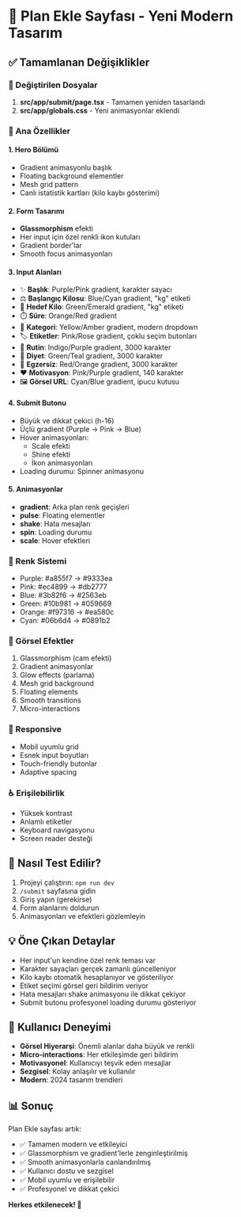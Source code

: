 # 🎨 Plan Ekle Sayfası - Yeni Modern Tasarım

## ✅ Tamamlanan Değişiklikler

### 📁 Değiştirilen Dosyalar
1. **src/app/submit/page.tsx** - Tamamen yeniden tasarlandı
2. **src/app/globals.css** - Yeni animasyonlar eklendi

### 🎯 Ana Özellikler

#### 1. Hero Bölümü
- Gradient animasyonlu başlık
- Floating background elementler
- Mesh grid pattern
- Canlı istatistik kartları (kilo kaybı gösterimi)

#### 2. Form Tasarımı
- **Glassmorphism** efekti
- Her input için özel renkli ikon kutuları
- Gradient border'lar
- Smooth focus animasyonları

#### 3. Input Alanları
- ✨ **Başlık**: Purple/Pink gradient, karakter sayacı
- ⚖️ **Başlangıç Kilosu**: Blue/Cyan gradient, "kg" etiketi
- 🎯 **Hedef Kilo**: Green/Emerald gradient, "kg" etiketi
- ⏱️ **Süre**: Orange/Red gradient
- 📁 **Kategori**: Yellow/Amber gradient, modern dropdown
- 🏷️ **Etiketler**: Pink/Rose gradient, çoklu seçim butonları
- 📅 **Rutin**: Indigo/Purple gradient, 3000 karakter
- 🥗 **Diyet**: Green/Teal gradient, 3000 karakter
- 💪 **Egzersiz**: Red/Orange gradient, 3000 karakter
- ❤️ **Motivasyon**: Pink/Purple gradient, 140 karakter
- 🖼️ **Görsel URL**: Cyan/Blue gradient, ipucu kutusu

#### 4. Submit Butonu
- Büyük ve dikkat çekici (h-16)
- Üçlü gradient (Purple → Pink → Blue)
- Hover animasyonları:
  - Scale efekti
  - Shine efekti
  - İkon animasyonları
- Loading durumu: Spinner animasyonu

#### 5. Animasyonlar
- **gradient**: Arka plan renk geçişleri
- **pulse**: Floating elementler
- **shake**: Hata mesajları
- **spin**: Loading durumu
- **scale**: Hover efektleri

### 🎨 Renk Sistemi
- Purple: #a855f7 → #9333ea
- Pink: #ec4899 → #db2777
- Blue: #3b82f6 → #2563eb
- Green: #10b981 → #059669
- Orange: #f97316 → #ea580c
- Cyan: #06b6d4 → #0891b2

### 🌟 Görsel Efektler
1. Glassmorphism (cam efekti)
2. Gradient animasyonlar
3. Glow effects (parlama)
4. Mesh grid background
5. Floating elements
6. Smooth transitions
7. Micro-interactions

### 📱 Responsive
- Mobil uyumlu grid
- Esnek input boyutları
- Touch-friendly butonlar
- Adaptive spacing

### ♿ Erişilebilirlik
- Yüksek kontrast
- Anlamlı etiketler
- Keyboard navigasyonu
- Screen reader desteği

## 🚀 Nasıl Test Edilir?

1. Projeyi çalıştırın: `npm run dev`
2. `/submit` sayfasına gidin
3. Giriş yapın (gerekirse)
4. Form alanlarını doldurun
5. Animasyonları ve efektleri gözlemleyin

## 💡 Öne Çıkan Detaylar

- Her input'un kendine özel renk teması var
- Karakter sayaçları gerçek zamanlı güncelleniyor
- Kilo kaybı otomatik hesaplanıyor ve gösteriliyor
- Etiket seçimi görsel geri bildirim veriyor
- Hata mesajları shake animasyonu ile dikkat çekiyor
- Submit butonu profesyonel loading durumu gösteriyor

## 🎯 Kullanıcı Deneyimi

- **Görsel Hiyerarşi**: Önemli alanlar daha büyük ve renkli
- **Micro-interactions**: Her etkileşimde geri bildirim
- **Motivasyonel**: Kullanıcıyı teşvik eden mesajlar
- **Sezgisel**: Kolay anlaşılır ve kullanılır
- **Modern**: 2024 tasarım trendleri

## 📊 Sonuç

Plan Ekle sayfası artık:
- ✅ Tamamen modern ve etkileyici
- ✅ Glassmorphism ve gradient'lerle zenginleştirilmiş
- ✅ Smooth animasyonlarla canlandırılmış
- ✅ Kullanıcı dostu ve sezgisel
- ✅ Mobil uyumlu ve erişilebilir
- ✅ Profesyonel ve dikkat çekici

**Herkes etkilenecek! 🎉**
